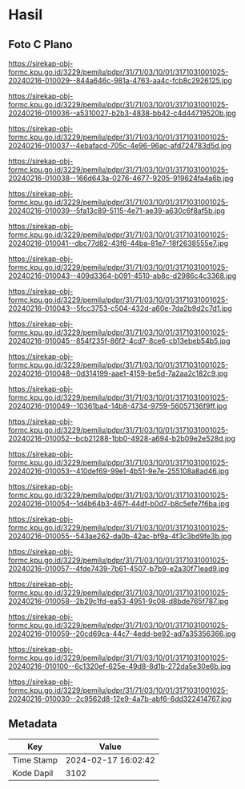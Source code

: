 # Hasil

## Foto C Plano

https://sirekap-obj-formc.kpu.go.id/3229/pemilu/pdpr/31/71/03/10/01/3171031001025-20240216-010029--844a646c-981a-4763-aa4c-fcb8c2926125.jpg

https://sirekap-obj-formc.kpu.go.id/3229/pemilu/pdpr/31/71/03/10/01/3171031001025-20240216-010036--a5310027-b2b3-4838-bb42-c4d44719520b.jpg

https://sirekap-obj-formc.kpu.go.id/3229/pemilu/pdpr/31/71/03/10/01/3171031001025-20240216-010037--4ebafacd-705c-4e96-96ac-afd724783d5d.jpg

https://sirekap-obj-formc.kpu.go.id/3229/pemilu/pdpr/31/71/03/10/01/3171031001025-20240216-010038--166d643a-0276-4677-9205-919624fa4a6b.jpg

https://sirekap-obj-formc.kpu.go.id/3229/pemilu/pdpr/31/71/03/10/01/3171031001025-20240216-010039--5fa13c89-5115-4e71-ae39-a630c6f8af5b.jpg

https://sirekap-obj-formc.kpu.go.id/3229/pemilu/pdpr/31/71/03/10/01/3171031001025-20240216-010041--dbc77d82-43f6-44ba-81e7-18f2638555e7.jpg

https://sirekap-obj-formc.kpu.go.id/3229/pemilu/pdpr/31/71/03/10/01/3171031001025-20240216-010043--409d3364-b091-4510-ab8c-d2986c4c3368.jpg

https://sirekap-obj-formc.kpu.go.id/3229/pemilu/pdpr/31/71/03/10/01/3171031001025-20240216-010043--5fcc3753-c504-432d-a60e-7da2b9d2c7d1.jpg

https://sirekap-obj-formc.kpu.go.id/3229/pemilu/pdpr/31/71/03/10/01/3171031001025-20240216-010045--854f235f-86f2-4cd7-8ce6-cb13ebeb54b5.jpg

https://sirekap-obj-formc.kpu.go.id/3229/pemilu/pdpr/31/71/03/10/01/3171031001025-20240216-010048--0d314199-aae1-4159-be5d-7a2aa2c182c9.jpg

https://sirekap-obj-formc.kpu.go.id/3229/pemilu/pdpr/31/71/03/10/01/3171031001025-20240216-010049--10361ba4-14b8-4734-9759-56057136f9ff.jpg

https://sirekap-obj-formc.kpu.go.id/3229/pemilu/pdpr/31/71/03/10/01/3171031001025-20240216-010052--bcb21288-1bb0-4928-a694-b2b09e2e528d.jpg

https://sirekap-obj-formc.kpu.go.id/3229/pemilu/pdpr/31/71/03/10/01/3171031001025-20240216-010053--410def69-99e1-4b51-9e7e-255108a8ad46.jpg

https://sirekap-obj-formc.kpu.go.id/3229/pemilu/pdpr/31/71/03/10/01/3171031001025-20240216-010054--1d4b64b3-467f-44df-b0d7-b8c5efe7f6ba.jpg

https://sirekap-obj-formc.kpu.go.id/3229/pemilu/pdpr/31/71/03/10/01/3171031001025-20240216-010055--543ae262-da0b-42ac-bf9a-4f3c3bd9fe3b.jpg

https://sirekap-obj-formc.kpu.go.id/3229/pemilu/pdpr/31/71/03/10/01/3171031001025-20240216-010057--4fde7439-7b61-4507-b7b9-e2a30f71ead9.jpg

https://sirekap-obj-formc.kpu.go.id/3229/pemilu/pdpr/31/71/03/10/01/3171031001025-20240216-010058--2b29c1fd-ea53-4951-9c08-d8bde765f787.jpg

https://sirekap-obj-formc.kpu.go.id/3229/pemilu/pdpr/31/71/03/10/01/3171031001025-20240216-010059--20cd69ca-44c7-4edd-be92-ad7a35356366.jpg

https://sirekap-obj-formc.kpu.go.id/3229/pemilu/pdpr/31/71/03/10/01/3171031001025-20240216-010100--6c1320ef-625e-49d8-8d1b-272da5e30e6b.jpg

https://sirekap-obj-formc.kpu.go.id/3229/pemilu/pdpr/31/71/03/10/01/3171031001025-20240216-010030--2c9562d8-12e9-4a7b-abf6-6dd322414767.jpg


## Metadata

| Key        | Value               |
| ---------- | ------------------- |
| Time Stamp | 2024-02-17 16:02:42 |
| Kode Dapil | 3102                |



